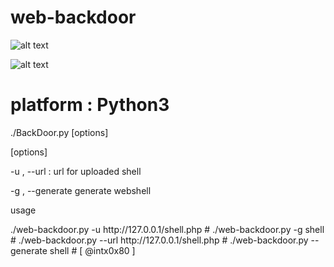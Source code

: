 # web-backdoor




![alt text](https://github.com/cyberheartmi9/web-backdoor/blob/master/web1.PNG)

![alt text](https://github.com/cyberheartmi9/web-backdoor/blob/master/web2.PNG)


                                                                  
 # platform : Python3                                           
./BackDoor.py [options]

[options]

<p> -u    ,   --url   :         url for uploaded shell
<p>  -g    , --generate          generate webshell


 usage                                          
<p>  ./web-backdoor.py  -u http://127.0.0.1/shell.php
# ./web-backdoor.py  -g shell
# ./web-backdoor.py  --url http://127.0.0.1/shell.php
# ./web-backdoor.py  --generate shell
# [ @intx0x80 ]



